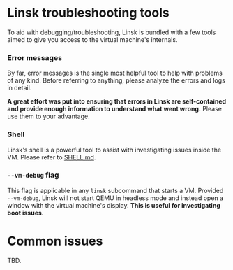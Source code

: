 # Linsk troubleshooting tools

To aid with debugging/troubleshooting, Linsk is bundled with a few tools aimed to give you access to the virtual machine's internals.

### Error messages

By far, error messages is the single most helpful tool to help with problems of any kind. Before referring to anything, please analyze the errors and logs in detail.

**A great effort was put into ensuring that errors in Linsk are self-contained and provide enough information to understand what went wrong.** Please use them to your advantage.

### Shell

Linsk's shell is a powerful tool to assist with investigating issues inside the VM. Please refer to [SHELL.md](SHELL.md).

### `--vm-debug` flag

This flag is applicable in any `linsk` subcommand that starts a VM. Provided `--vm-debug`, Linsk will not start QEMU in headless mode and instead open a window with the virtual machine's display. **This is useful for investigating boot issues.**

# Common issues

TBD.